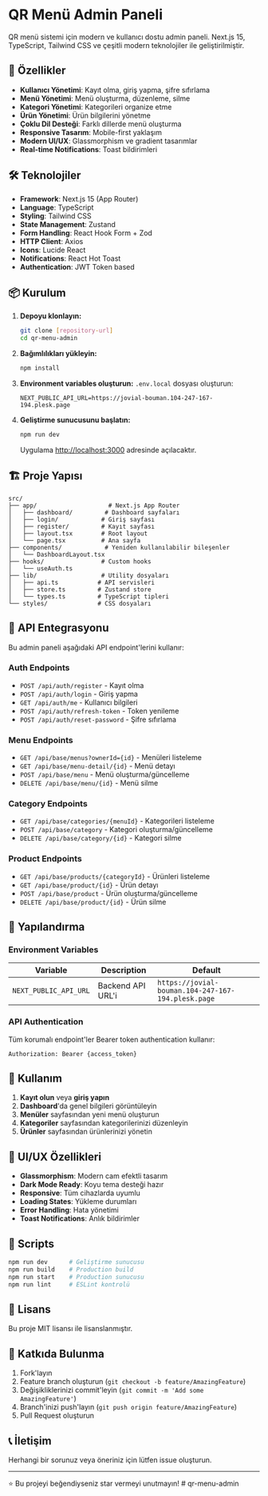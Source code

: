 # QR Menü Admin Paneli

QR menü sistemi için modern ve kullanıcı dostu admin paneli. Next.js 15, TypeScript, Tailwind CSS ve çeşitli modern teknolojiler ile geliştirilmiştir.

## 🚀 Özellikler

- **Kullanıcı Yönetimi**: Kayıt olma, giriş yapma, şifre sıfırlama
- **Menü Yönetimi**: Menü oluşturma, düzenleme, silme
- **Kategori Yönetimi**: Kategorileri organize etme
- **Ürün Yönetimi**: Ürün bilgilerini yönetme
- **Çoklu Dil Desteği**: Farklı dillerde menü oluşturma
- **Responsive Tasarım**: Mobile-first yaklaşım
- **Modern UI/UX**: Glassmorphism ve gradient tasarımlar
- **Real-time Notifications**: Toast bildirimleri

## 🛠️ Teknolojiler

- **Framework**: Next.js 15 (App Router)
- **Language**: TypeScript
- **Styling**: Tailwind CSS
- **State Management**: Zustand
- **Form Handling**: React Hook Form + Zod
- **HTTP Client**: Axios
- **Icons**: Lucide React
- **Notifications**: React Hot Toast
- **Authentication**: JWT Token based

## 📦 Kurulum

1. **Depoyu klonlayın:**

   ```bash
   git clone [repository-url]
   cd qr-menu-admin
   ```

2. **Bağımlılıkları yükleyin:**

   ```bash
   npm install
   ```

3. **Environment variables oluşturun:**
   `.env.local` dosyası oluşturun:

   ```env
   NEXT_PUBLIC_API_URL=https://jovial-bouman.104-247-167-194.plesk.page
   ```

4. **Geliştirme sunucusunu başlatın:**

   ```bash
   npm run dev
   ```

   Uygulama [http://localhost:3000](http://localhost:3000) adresinde açılacaktır.

## 🏗️ Proje Yapısı

```
src/
├── app/                    # Next.js App Router
│   ├── dashboard/         # Dashboard sayfaları
│   ├── login/            # Giriş sayfası
│   ├── register/         # Kayıt sayfası
│   ├── layout.tsx        # Root layout
│   └── page.tsx          # Ana sayfa
├── components/            # Yeniden kullanılabilir bileşenler
│   └── DashboardLayout.tsx
├── hooks/                # Custom hooks
│   └── useAuth.ts
├── lib/                  # Utility dosyaları
│   ├── api.ts           # API servisleri
│   ├── store.ts         # Zustand store
│   └── types.ts         # TypeScript tipleri
└── styles/              # CSS dosyaları
```

## 🔌 API Entegrasyonu

Bu admin paneli aşağıdaki API endpoint'lerini kullanır:

### Auth Endpoints

- `POST /api/auth/register` - Kayıt olma
- `POST /api/auth/login` - Giriş yapma
- `GET /api/auth/me` - Kullanıcı bilgileri
- `POST /api/auth/refresh-token` - Token yenileme
- `POST /api/auth/reset-password` - Şifre sıfırlama

### Menu Endpoints

- `GET /api/base/menus?ownerId={id}` - Menüleri listeleme
- `GET /api/base/menu-detail/{id}` - Menü detayı
- `POST /api/base/menu` - Menü oluşturma/güncelleme
- `DELETE /api/base/menu/{id}` - Menü silme

### Category Endpoints

- `GET /api/base/categories/{menuId}` - Kategorileri listeleme
- `POST /api/base/category` - Kategori oluşturma/güncelleme
- `DELETE /api/base/category/{id}` - Kategori silme

### Product Endpoints

- `GET /api/base/products/{categoryId}` - Ürünleri listeleme
- `GET /api/base/product/{id}` - Ürün detayı
- `POST /api/base/product` - Ürün oluşturma/güncelleme
- `DELETE /api/base/product/{id}` - Ürün silme

## 🔧 Yapılandırma

### Environment Variables

| Variable              | Description       | Default                                            |
| --------------------- | ----------------- | -------------------------------------------------- |
| `NEXT_PUBLIC_API_URL` | Backend API URL'i | `https://jovial-bouman.104-247-167-194.plesk.page` |

### API Authentication

Tüm korumalı endpoint'ler Bearer token authentication kullanır:

```
Authorization: Bearer {access_token}
```

## 📱 Kullanım

1. **Kayıt olun** veya **giriş yapın**
2. **Dashboard**'da genel bilgileri görüntüleyin
3. **Menüler** sayfasından yeni menü oluşturun
4. **Kategoriler** sayfasından kategorilerinizi düzenleyin
5. **Ürünler** sayfasından ürünlerinizi yönetin

## 🎨 UI/UX Özellikleri

- **Glassmorphism**: Modern cam efektli tasarım
- **Dark Mode Ready**: Koyu tema desteği hazır
- **Responsive**: Tüm cihazlarda uyumlu
- **Loading States**: Yükleme durumları
- **Error Handling**: Hata yönetimi
- **Toast Notifications**: Anlık bildirimler

## 🚦 Scripts

```bash
npm run dev      # Geliştirme sunucusu
npm run build    # Production build
npm run start    # Production sunucusu
npm run lint     # ESLint kontrolü
```

## 📄 Lisans

Bu proje MIT lisansı ile lisanslanmıştır.

## 🤝 Katkıda Bulunma

1. Fork'layın
2. Feature branch oluşturun (`git checkout -b feature/AmazingFeature`)
3. Değişikliklerinizi commit'leyin (`git commit -m 'Add some AmazingFeature'`)
4. Branch'inizi push'layın (`git push origin feature/AmazingFeature`)
5. Pull Request oluşturun

## 📞 İletişim

Herhangi bir sorunuz veya öneriniz için lütfen issue oluşturun.

---

⭐ Bu projeyi beğendiyseniz star vermeyi unutmayın!
#   q r - m e n u - a d m i n  
 